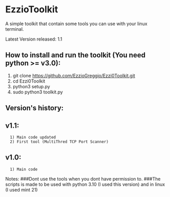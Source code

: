 # EzzioToolkit
A simple toolkit that contain some tools you can use with your linux terminal.

Latest Version released: 1.1

## How to install and run the toolkit (You need python >= v3.0):
  1) git clone https://github.com/EzzioGreggio/Ezzi0Toolkit.git
  2) cd Ezzi0Toolkit
  3) python3 setup.py
  4) sudo python3 toolkit.py


## Version's history:
  
  ## v1.1: 
      1) Main code updated
      2) First tool (MultiThred TCP Port Scanner)
  
  
  ## v1.0:
      1) Main code


Notes:
###Dont use the tools when you dont have permission to.
###The scripts is made to be used with python 3.10 (I used this version) and in linux (I used mint 21)
